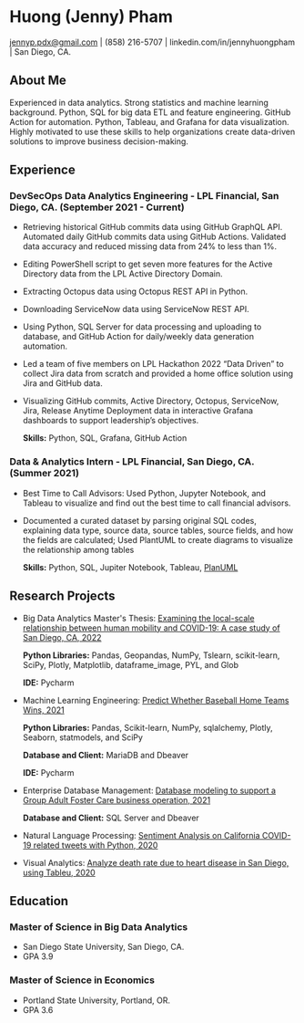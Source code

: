 # Huong (Jenny) Pham
jennyp.pdx@gmail.com | (858) 216-5707 | linkedin.com/in/jennyhuongpham | San Diego, CA.

## About Me
Experienced in data analytics. Strong statistics and machine learning background. Python, SQL for big data ETL and feature engineering. GitHub Action for automation. Python, Tableau, and Grafana for data visualization. Highly motivated to use these skills to help organizations create data-driven solutions to improve business decision-making.

## Experience
### DevSecOps Data Analytics Engineering - LPL Financial, San Diego, CA. (September 2021 - Current)
* Retrieving historical GitHub commits data using GitHub GraphQL API. Automated daily GitHub commits data using GitHub Actions. Validated data accuracy and reduced missing data from 24% to less than 1%. 
* Editing PowerShell script to get seven more features for the Active Directory data from the LPL Active Directory Domain. 
* Extracting Octopus data using Octopus REST API in Python.
* Downloading ServiceNow data using ServiceNow REST API. 
* Using Python, SQL Server for data processing and uploading to database, and GitHub Action for daily/weekly data generation automation.
* Led a team of five members on LPL Hackathon 2022 “Data Driven” to collect Jira data from scratch and provided a home office solution using Jira and GitHub data.
* Visualizing GitHub commits, Active Directory, Octopus, ServiceNow, Jira, Release Anytime Deployment data in interactive Grafana dashboards to support leadership’s objectives.

  **Skills:** Python, SQL, Grafana, GitHub Action

### Data & Analytics Intern - LPL Financial, San Diego, CA. (Summer 2021)
* Best Time to Call Advisors: Used Python, Jupyter Notebook, and Tableau to visualize and find out the best time to call financial advisors.
* Documented a curated dataset by parsing original SQL codes, explaining data type, source data, source tables, source fields, and how the fields are calculated; Used PlantUML to create diagrams to visualize the relationship among tables 

  **Skills:** Python, SQL, Jupiter Notebook, Tableau, [PlanUML](https://plantuml.com/)
## Research Projects
* Big Data Analytics Master's Thesis: [Examining the local-scale relationship between human mobility and COVID-19: A case study of San Diego, CA, 2022](https://github.com/huongphamBDA/mobility_covid19)

  **Python Libraries:** Pandas, Geopandas, NumPy, Tslearn, scikit-learn, SciPy, Plotly, Matplotlib, dataframe_image, PYL, and Glob

  **IDE:** Pycharm
* Machine Learning Engineering: [Predict Whether Baseball Home Teams Wins, 2021](https://github.com/huongphamBDA/machinelearning)

  **Python Libraries:** Pandas, Scikit-learn, NumPy, sqlalchemy, Plotly, Seaborn, statmodels, and SciPy

  **Database and Client:** MariaDB and Dbeaver

  **IDE:** Pycharm
* Enterprise Database Management: [Database modeling to support a Group Adult Foster Care business operation, 2021](https://github.com/huongphamBDA/database_management)
  
  **Database and Client:** SQL Server and Dbeaver
* Natural Language Processing: [Sentiment Analysis on California COVID-19 related tweets with Python, 2020](https://github.com/huongphamBDA/sentiment_COVID19_tweets_pham)
* Visual Analytics: [Analyze death rate due to heart disease in San Diego, using Tableu, 2020](https://public.tableau.com/profile/huong.pham7994#!/vizhome/OverallHeartDisease_HuongPham/OverallHeartDisease2017)

## Education
### Master of Science in Big Data Analytics
* San Diego State University, San Diego, CA. 
* GPA 3.9

### Master of Science in Economics
* Portland State University, Portland, OR.
* GPA 3.6
